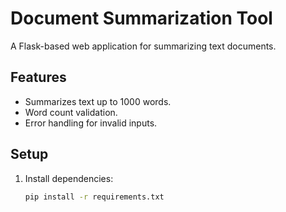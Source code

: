 # Document Summarization Tool

A Flask-based web application for summarizing text documents.

## Features
- Summarizes text up to 1000 words.
- Word count validation.
- Error handling for invalid inputs.

## Setup
1. Install dependencies:
   ```bash
   pip install -r requirements.txt
